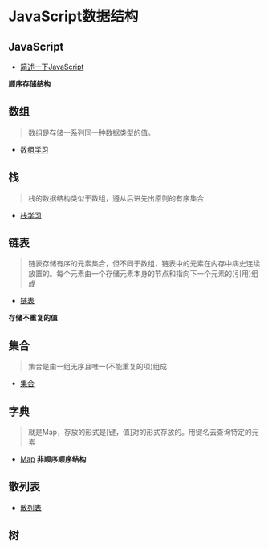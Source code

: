# JavaScript数据结构
## JavaScript
- [简述一下JavaScript](https://github.com/Primroses/The-data-structure/tree/master/JavaScript)


**顺序存储结构**
## 数组
>数组是存储一系列同一种数据类型的值。
- [数组学习](https://github.com/Primroses/The-data-structure/tree/master/Array) 
## 栈
> 栈的数据结构类似于数组，遵从后进先出原则的有序集合
- [栈学习](https://github.com/Primroses/The-data-structure/tree/master/Stack)
## 链表
> 链表存储有序的元素集合，但不同于数组，链表中的元素在内存中病史连续放置的。每个元素由一个存储元素本身的节点和指向下一个元素的(引用)组成
- [链表](https://github.com/Primroses/The-data-structure/tree/master/LinkedList)

**存储不重复的值**

## 集合
> 集合是由一组无序且唯一(不能重复的项)组成
- [集合](https://github.com/Primroses/The-data-structure/tree/master/collection)

## 字典
> 就是Map，存放的形式是[键，值]对的形式存放的。用键名去查询特定的元素
- [Map](https://github.com/Primroses/The-data-structure/tree/master/Map)
**非顺序顺序结构**

## 散列表

- [散列表](https://github.com/Primroses/The-data-structure/tree/master/Map)

## 树